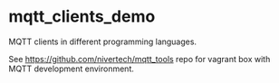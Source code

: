 mqtt_clients_demo
=================

MQTT clients in different programming languages.

See https://github.com/nivertech/mqtt_tools repo for vagrant box with MQTT development environment.
